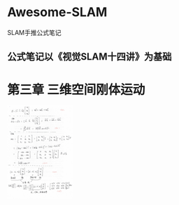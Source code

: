 # Awesome-SLAM
SLAM手推公式笔记
## 公式笔记以《视觉SLAM十四讲》为基础

# 第三章 三维空间刚体运动

<img src="./image/SLAM3.1_0.jpg " width = 30% height = 30% />



